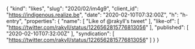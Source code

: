 {
  "kind": "likes",
  "slug": "2020/02/im4g9",
  "client_id": "https://indigenous.realize.be",
  "date": "2020-02-10T07:32:00Z",
  "h": "h-entry",
  "properties": {
    "name": [
      "Like of @rakyll's tweet"
    ],
    "like-of": [
      "https://twitter.com/rakyll/status/1226562815776813056"
    ],
    "published": [
      "2020-02-10T07:32:00Z"
    ],
    "syndication": [
      "https://twitter.com/rakyll/status/1226562815776813056"
    ]
  }
}
